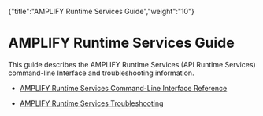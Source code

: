 {"title":"AMPLIFY Runtime Services Guide","weight":"10"} 

# AMPLIFY Runtime Services Guide

This guide describes the AMPLIFY Runtime Services (API Runtime Services) command-line Interface and troubleshooting information.

*   [AMPLIFY Runtime Services Command-Line Interface Reference](/docs/appc/Axway_API_Builder/AMPLIFY_Runtime_Services/AMPLIFY_Runtime_Services_Guide/AMPLIFY_Runtime_Services_Command-Line_Interface_Reference/)
    
*   [AMPLIFY Runtime Services Troubleshooting](/docs/appc/Axway_API_Builder/AMPLIFY_Runtime_Services/AMPLIFY_Runtime_Services_Guide/AMPLIFY_Runtime_Services_Troubleshooting/)
